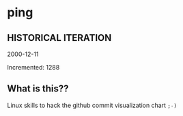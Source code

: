 # ping

## HISTORICAL ITERATION
2000-12-11

Incremented: 1288

## What is this?? 
Linux skills to hack the github commit visualization chart `;-)`
